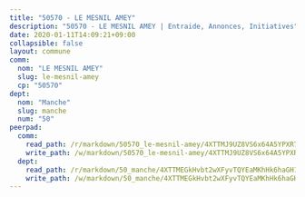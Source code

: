 ```yaml
---
title: "50570 - LE MESNIL AMEY"
description: "50570 - LE MESNIL AMEY | Entraide, Annonces, Initiatives"
date: 2020-01-11T14:09:21+09:00
collapsible: false
layout: commune
comm:
  nom: "LE MESNIL AMEY"
  slug: le-mesnil-amey
  cp: "50570"
dept:
  nom: "Manche"
  slug: manche
  num: "50"
peerpad:
  comm:
    read_path: /r/markdown/50570_le-mesnil-amey/4XTTMJ9UZ8VS6x64A5YPXR73HGwhQaz5cTqLSEp4k31FAiFbo
    write_path: /w/markdown/50570_le-mesnil-amey/4XTTMJ9UZ8VS6x64A5YPXR73HGwhQaz5cTqLSEp4k31FAiFbo-K3TgUa5Dr4F7zo2T5tPXib6iv2u9ioaP4c4YDQU5fk4Nu7PAnCEpheGpkho5kaLixxdz5gq3cRAar5WmYKDxFVmcifyKndLzF7cMe6DjmmkFTKdAuY8guNNTSri5ku5au8P6KtSV
  dept:
    read_path: /r/markdown/50_manche/4XTTMEGkHvbt2wXFyvTQYEaMKhHk6haGH1SzsRNevKgBDTuXr
    write_path: /w/markdown/50_manche/4XTTMEGkHvbt2wXFyvTQYEaMKhHk6haGH1SzsRNevKgBDTuXr-K3TgUSx1rwmRRLqHcTLLdo4dVfTRKvf94KKagmUFPevWSp2f9nuc6fJF25TtLArzK8teuQ5TvuAMqW38N2MYgT18hBoXtjmKX9WuSn2vkujmSJPp3gF4gsuMmfEM8Th4Ap94heFE
---
```


